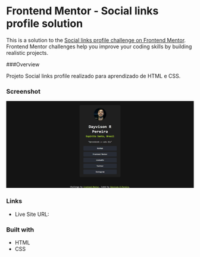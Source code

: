 # Frontend Mentor - Social links profile solution

This is a solution to the [Social links profile challenge on Frontend Mentor](https://www.frontendmentor.io/challenges/social-links-profile-UG32l9m6dQ). 
Frontend Mentor challenges help you improve your coding skills by building realistic projects. 

###Overview

Projeto  Social links profile realizado para aprendizado de HTML e CSS.

### Screenshot

![](./design/social-links-profile-main_Dayvison.jpg)

### Links

- Live Site URL: [](https://dayvison06.github.io/social-links-profile-main/)

### Built with

- HTML
- CSS

